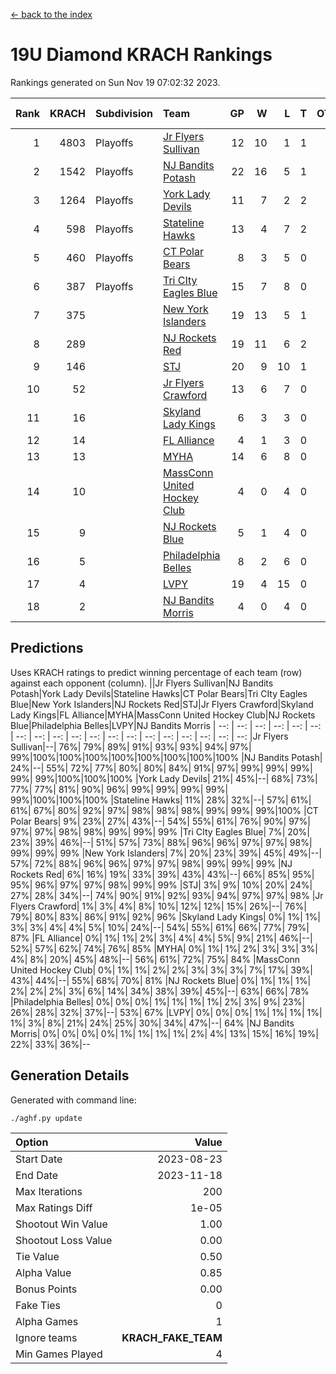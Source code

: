 [<- back to the index](readme.md)
# 19U Diamond KRACH Rankings
Rankings generated on Sun Nov 19 07:02:32 2023.

Rank|KRACH|Subdivision|Team|GP|W|L|T|OTW|OTL|SoS|Exp Wins|Win Diff
---:|---:|:---|:---|---:|---:|---:|---:|---:|---:|---:|---:|---:
1|4803|Playoffs|[Jr Flyers Sullivan](https://gamesheetstats.com/seasons/3663/teams/140859/schedule)|12|10|1|1|1|0|744|11.3|-0.0
2|1542|Playoffs|[NJ Bandits Potash](https://gamesheetstats.com/seasons/3663/teams/140857/schedule)|22|16|5|1|0|0|933|17.3|-0.0
3|1264|Playoffs|[York Lady Devils](https://gamesheetstats.com/seasons/3663/teams/140856/schedule)|11|7|2|2|0|0|788|8.8|-0.0
4|598|Playoffs|[Stateline Hawks](https://gamesheetstats.com/seasons/3663/teams/141851/schedule)|13|4|7|2|0|1|1739|5.8|-0.0
5|460|Playoffs|[CT Polar Bears](https://gamesheetstats.com/seasons/3663/teams/140853/schedule)|8|3|5|0|0|0|1661|3.8|-0.0
6|387|Playoffs|[Tri CIty Eagles Blue](https://gamesheetstats.com/seasons/3663/teams/140852/schedule)|15|7|8|0|1|0|1057|7.8|-0.0
7|375||[New York Islanders](https://gamesheetstats.com/seasons/3663/teams/140861/schedule)|19|13|5|1|0|0|325|14.3|-0.0
8|289||[NJ Rockets Red](https://gamesheetstats.com/seasons/3663/teams/140855/schedule)|19|11|6|2|1|1|555|12.8|-0.0
9|146||[STJ](https://gamesheetstats.com/seasons/3663/teams/140858/schedule)|20|9|10|1|0|0|488|10.4|0.0
10|52||[Jr Flyers Crawford](https://gamesheetstats.com/seasons/3663/teams/140862/schedule)|13|6|7|0|0|1|134|6.9|0.0
11|16||[Skyland Lady Kings](https://gamesheetstats.com/seasons/3663/teams/140865/schedule)|6|3|3|0|0|0|99|3.9|0.0
12|14||[FL Alliance](https://gamesheetstats.com/seasons/3663/teams/156907/schedule)|4|1|3|0|0|0|323|1.9|0.0
13|13||[MYHA](https://gamesheetstats.com/seasons/3663/teams/140863/schedule)|14|6|8|0|0|0|90|6.9|0.0
14|10||[MassConn United Hockey Club](https://gamesheetstats.com/seasons/3663/teams/140854/schedule)|4|0|4|0|0|0|578|0.9|0.0
15|9||[NJ Rockets Blue](https://gamesheetstats.com/seasons/3663/teams/140867/schedule)|5|1|4|0|0|0|191|1.9|0.0
16|5||[Philadelphia Belles](https://gamesheetstats.com/seasons/3663/teams/140864/schedule)|8|2|6|0|0|0|40|2.9|0.0
17|4||[LVPY](https://gamesheetstats.com/seasons/3663/teams/140860/schedule)|19|4|15|0|0|0|210|4.9|0.0
18|2||[NJ Bandits Morris](https://gamesheetstats.com/seasons/3663/teams/140866/schedule)|4|0|4|0|0|0|162|0.9|0.0

## Predictions
Uses KRACH ratings to predict winning percentage of each team (row) against each opponent (column).
||Jr Flyers Sullivan|NJ Bandits Potash|York Lady Devils|Stateline Hawks|CT Polar Bears|Tri CIty Eagles Blue|New York Islanders|NJ Rockets Red|STJ|Jr Flyers Crawford|Skyland Lady Kings|FL Alliance|MYHA|MassConn United Hockey Club|NJ Rockets Blue|Philadelphia Belles|LVPY|NJ Bandits Morris
| --: | --: | --: | --: | --: | --: | --: | --: | --: | --: | --: | --: | --: | --: | --: | --: | --: | --: | --: 
|Jr Flyers Sullivan|--| 76%| 79%| 89%| 91%| 93%| 93%| 94%| 97%| 99%|100%|100%|100%|100%|100%|100%|100%|100%
|NJ Bandits Potash| 24%|--| 55%| 72%| 77%| 80%| 80%| 84%| 91%| 97%| 99%| 99%| 99%| 99%| 99%|100%|100%|100%
|York Lady Devils| 21%| 45%|--| 68%| 73%| 77%| 77%| 81%| 90%| 96%| 99%| 99%| 99%| 99%| 99%|100%|100%|100%
|Stateline Hawks| 11%| 28%| 32%|--| 57%| 61%| 61%| 67%| 80%| 92%| 97%| 98%| 98%| 98%| 99%| 99%| 99%|100%
|CT Polar Bears|  9%| 23%| 27%| 43%|--| 54%| 55%| 61%| 76%| 90%| 97%| 97%| 97%| 98%| 98%| 99%| 99%| 99%
|Tri CIty Eagles Blue|  7%| 20%| 23%| 39%| 46%|--| 51%| 57%| 73%| 88%| 96%| 96%| 97%| 97%| 98%| 99%| 99%| 99%
|New York Islanders|  7%| 20%| 23%| 39%| 45%| 49%|--| 57%| 72%| 88%| 96%| 96%| 97%| 97%| 98%| 99%| 99%| 99%
|NJ Rockets Red|  6%| 16%| 19%| 33%| 39%| 43%| 43%|--| 66%| 85%| 95%| 95%| 96%| 97%| 97%| 98%| 99%| 99%
|STJ|  3%|  9%| 10%| 20%| 24%| 27%| 28%| 34%|--| 74%| 90%| 91%| 92%| 93%| 94%| 97%| 97%| 98%
|Jr Flyers Crawford|  1%|  3%|  4%|  8%| 10%| 12%| 12%| 15%| 26%|--| 76%| 79%| 80%| 83%| 86%| 91%| 92%| 96%
|Skyland Lady Kings|  0%|  1%|  1%|  3%|  3%|  4%|  4%|  5%| 10%| 24%|--| 54%| 55%| 61%| 66%| 77%| 79%| 87%
|FL Alliance|  0%|  1%|  1%|  2%|  3%|  4%|  4%|  5%|  9%| 21%| 46%|--| 52%| 57%| 62%| 74%| 76%| 85%
|MYHA|  0%|  1%|  1%|  2%|  3%|  3%|  3%|  4%|  8%| 20%| 45%| 48%|--| 56%| 61%| 72%| 75%| 84%
|MassConn United Hockey Club|  0%|  1%|  1%|  2%|  2%|  3%|  3%|  3%|  7%| 17%| 39%| 43%| 44%|--| 55%| 68%| 70%| 81%
|NJ Rockets Blue|  0%|  1%|  1%|  1%|  2%|  2%|  2%|  3%|  6%| 14%| 34%| 38%| 39%| 45%|--| 63%| 66%| 78%
|Philadelphia Belles|  0%|  0%|  0%|  1%|  1%|  1%|  1%|  2%|  3%|  9%| 23%| 26%| 28%| 32%| 37%|--| 53%| 67%
|LVPY|  0%|  0%|  0%|  1%|  1%|  1%|  1%|  1%|  3%|  8%| 21%| 24%| 25%| 30%| 34%| 47%|--| 64%
|NJ Bandits Morris|  0%|  0%|  0%|  0%|  1%|  1%|  1%|  1%|  2%|  4%| 13%| 15%| 16%| 19%| 22%| 33%| 36%|--

## Generation Details

Generated with command line:
```
./aghf.py update
```

| Option | Value |
| :----- | ----: |
| Start Date | 2023-08-23 |
| End Date | 2023-11-18 |
| Max Iterations | 200 |
| Max Ratings Diff | 1e-05 |
| Shootout Win Value | 1.00 |
| Shootout Loss Value | 0.00 |
| Tie Value | 0.50 |
| Alpha Value | 0.85 |
| Bonus Points | 0.00 |
| Fake Ties | 0 |
| Alpha Games | 1 |
| Ignore teams | __KRACH_FAKE_TEAM__ |
| Min Games Played | 4 |

